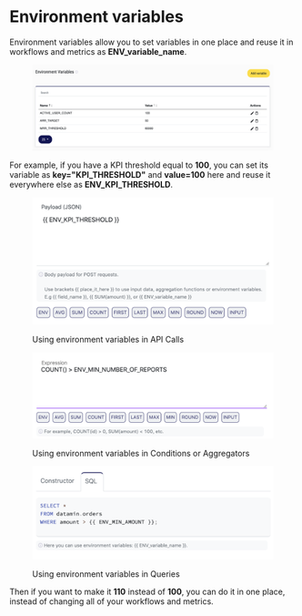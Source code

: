 # Environment variables

Environment variables allow you to set variables in one place and reuse it in workflows and metrics as **ENV\_variable\_name**.

<figure><img src="../.gitbook/assets/Screenshot 2022-12-09 at 19.27.01.png" alt=""><figcaption></figcaption></figure>

For example, if you have a KPI threshold equal to **100**, you can set its variable as **key="KPI\_THRESHOLD"** and **value=100** here and reuse it everywhere else as **ENV\_KPI\_THRESHOLD**.

<div>

<figure><img src="../.gitbook/assets/Screenshot 2022-12-09 at 19.27.54.png" alt=""><figcaption><p>Using environment variables in API Calls</p></figcaption></figure>

 

<figure><img src="../.gitbook/assets/Screenshot 2022-12-09 at 19.29.13.png" alt=""><figcaption><p>Using environment variables in Conditions or Aggregators</p></figcaption></figure>

 

<figure><img src="../.gitbook/assets/Screenshot 2022-12-09 at 19.28.37.png" alt=""><figcaption><p>Using environment variables in Queries</p></figcaption></figure>

</div>

Then if you want to make it **110** instead of **100**, you can do it in one place, instead of changing all of your workflows and metrics.
